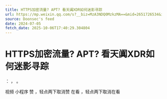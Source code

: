 ```yaml
---
title: HTTPS加密流量? APT? 看天阗XDR如何迷影寻踪
url: https://mp.weixin.qq.com/s?__biz=MzA3NDQ0MzkzMA==&mid=2651726534&idx=1&sn=c1f3769711e358f39c5112a30438ca8e
source: Doonsec's feed
date: 2024-07-05
fetch_date: 2025-10-06T17:40:29.304804
---
```


# HTTPS加密流量? APT? 看天阗XDR如何迷影寻踪

：
，
。

视频
小程序
赞
，轻点两下取消赞
在看
，轻点两下取消在看